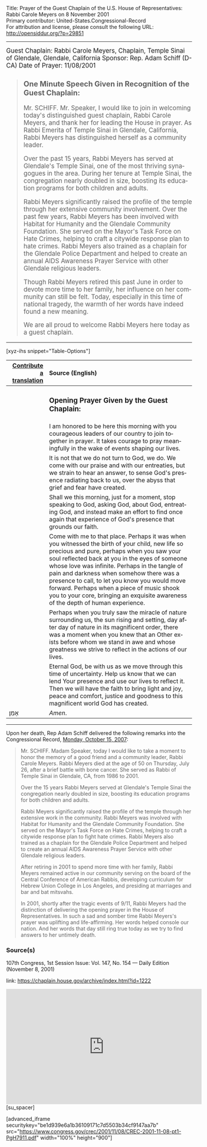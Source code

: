 <html>
<head></head>
<body>
Title: Prayer of the Guest Chaplain of the U.S. House of Representatives: Rabbi Carole Meyers on 8 November 2001<br />
Primary contributor: United-States.Congressional-Record<br />
For attribution and license, please consult the following URL: <a href="http://opensiddur.org/?p=29851">http://opensiddur.org/?p=29851</a>
<p />
<hr />

<div class="english" lang="en" style="font-size:1.2em;">
Guest Chaplain: Rabbi Carole Meyers, Chaplain, Temple Sinai of Glendale, Glendale, California
Sponsor: Rep. Adam Schiff (D-CA)
Date of Prayer: 11/08/2001

<!-- -->
<blockquote>
<h3>One Minute Speech Given in Recognition of the Guest Chaplain:</h3>

Mr. SCHIFF. Mr. Speaker, I would like to join in welcoming today's distinguished guest chaplain, Rabbi Carole Meyers, and thank her for leading the House in prayer. As Rabbi Emerita of Temple Sinai in Glendale, California, Rabbi Meyers has distinguished herself as a community leader.

Over the past 15 years, Rabbi Meyers has served at Glendale's Temple Sinai, one of the most thriving synagogues in the area. During her tenure at Temple Sinai, the congregation nearly doubled in size, boosting its education programs for both children and adults.

Rabbi Meyers significantly raised the profile of the temple through her extensive community involvement. Over the past few years, Rabbi Meyers has been involved with Habitat for Humanity and the Glendale Community Foundation. She served on the Mayor's Task Force on Hate Crimes, helping to craft a citywide response plan to hate crimes. Rabbi Meyers also trained as a chaplain for the Glendale Police Department and helped to create an annual AIDS Awareness Prayer Service with other Glendale religious leaders.

Though Rabbi Meyers retired this past June in order to devote more time to her family, her influence on her community can still be felt. Today, especially in this time of national tragedy, the warmth of her words have indeed found a new meaning.

We are all proud to welcome Rabbi Meyers here today as a guest chaplain.
</blockquote>

</div>

</div>

<hr />

[xyz-ihs snippet="Table-Options"]<table style="margin-left: auto; margin-right: auto;" class="draggable">
<thead><tr><th id="x" style="text-align: right;"><a href="/contributing/upload/">Contribute a translation</a></th><th style="text-align: left;">Source (English)</th></tr></thead>
<tbody>
<tr><td style="vertical-align:top;">
<div class="liturgy" lang="he">

</span></div></td>
 
<td style="vertical-align:top;">
<div class="english" lang="en">
<h3>Opening Prayer Given by the Guest Chaplain:</h3>
</div></td></tr>

<tr><td style="vertical-align:top;">
<div class="liturgy" lang="he">

</span></div></td>
 
<td style="vertical-align:top;">
<div class="english" lang="en">
I am honored to be here this morning with you courageous leaders of our country to join together in prayer. It takes courage to pray meaningfully in the wake of events shaping our lives.
</div></td></tr>

<tr><td style="vertical-align:top;">
<div class="liturgy" lang="he">

</span></div></td>
 
<td style="vertical-align:top;">
<div class="english" lang="en">
It is not that we do not turn to God, 
we do. 
We come with our praise 
and with our entreaties, 
but we strain to hear an answer, 
to sense God's presence radiating back to us, 
over the abyss that grief and fear have created.
</div></td></tr>

<tr><td style="vertical-align:top;">
<div class="liturgy" lang="he">

</span></div></td>
 
<td style="vertical-align:top;">
<div class="english" lang="en">
Shall we this morning, 
just for a moment, 
stop speaking to God, 
asking God, about God, 
entreating God, 
and instead make an effort 
to find once again 
that experience of God's presence 
that grounds our faith.
</div></td></tr>

<tr><td style="vertical-align:top;">
<div class="liturgy" lang="he">

</span></div></td>
 
<td style="vertical-align:top;">
<div class="english" lang="en">
Come with me to that place. 
Perhaps it was when you witnessed 
the birth of your child, 
new life so precious and pure, 
perhaps when you saw your soul reflected back at you 
in the eyes of someone whose love was infinite. 
Perhaps in the tangle of pain and darkness 
when somehow there was a presence to call, 
to let you know you would move forward. 
Perhaps when a piece of music 
shook you to your core, 
bringing an exquisite awareness 
of the depth of human experience.
</div></td></tr>

<tr><td style="vertical-align:top;">
<div class="liturgy" lang="he">

</span></div></td>
 
<td style="vertical-align:top;">
<div class="english" lang="en">
Perhaps when you truly saw 
the miracle of nature surrounding us, 
the sun rising and setting, 
day after day of nature in its magnificent order, 
there was a moment when you knew that an Other exists
 before whom we stand in awe 
 and whose greatness we strive to reflect 
 in the actions of our lives.
</div></td></tr>

<tr><td style="vertical-align:top;">
<div class="liturgy" lang="he">

</span></div></td>
 
<td style="vertical-align:top;">
<div class="english" lang="en">
Eternal God, 
be with us as we move through this time of uncertainty. 
Help us know 
that we can lend Your presence 
and use our lives to reflect it. 
Then we will have the faith 
to bring light and joy, 
peace and comfort, 
justice and goodness 
to this magnificent world 
God has created. 
</div></td></tr>


<tr><td style="vertical-align:top;">
<div class="liturgy" lang="he">
אָמֵן׃
</span></div></td>
 
<td style="vertical-align:top;">
<div class="english" lang="en">
<em>Amen</em>.
</div></td></tr>
</tbody></table>

<hr />

Upon her death, Rep Adam Schiff delivered the following remarks into the Congressional Record, <a href="https://www.congress.gov/congressional-record/2007/10/15/extensions-of-remarks-section/article/e2127-2">Monday, October 15, 2007</a>:

<blockquote>Mr. SCHIFF. Madam Speaker, today I would like to take a moment to honor the memory of a good friend and a community leader, Rabbi Carole Meyers. Rabbi Meyers died at the age of 50 on Thursday, July 26, after a brief battle with bone cancer. She served as Rabbi of Temple Sinai in Glendale, CA, from 1986 to 2001.

Over the 15 years Rabbi Meyers served at Glendale's Temple Sinai the congregation nearly doubled in size, boosting its education programs for both children and adults.

Rabbi Meyers significantly raised the profile of the temple through her extensive work in the community. Rabbi Meyers was involved with Habitat for Humanity and the Glendale Community Foundation. She served on the Mayor's Task Force on Hate Crimes, helping to craft a citywide response plan to fight hate crimes. Rabbi Meyers also trained as a chaplain for the Glendale Police Department and helped to create an annual AIDS Awareness Prayer Service with other Glendale religious leaders.

After retiring in 2001 to spend more time with her family, Rabbi Meyers remained active in our community serving on the board of the Central Conference of American Rabbis, developing curriculum for Hebrew Union College in Los Angeles, and presiding at marriages and bar and bat mitsvahs.

In 2001, shortly after the tragic events of 9/11, Rabbi Meyers had the distinction of delivering the opening prayer in the House of Representatives. In such a sad and somber time Rabbi Meyers's prayer was uplifting and life-affirming. Her words helped console our nation. And her words that day still ring true today as we try to find answers to her untimely death.</blockquote>

<h3>Source(s)</h3>

107th Congress, 1st Session
Issue: Vol. 147, No. 154 — Daily Edition (November 8, 2001)

link: https://chaplain.house.gov/archive/index.html?id=1222

<iframe width=530 height=312 src='https://www.c-span.org/video/standalone/?c4506479/user-clip-rabbi-carole-meyers-chaplain-temple-sinai-glendale-glendale-ca' allowfullscreen='allowfullscreen' frameborder=0></iframe>[su_spacer]

[advanced_iframe securitykey="be1d939e6a1b36109171c7d5503b34cf9147aa7b" src="https://www.congress.gov/crec/2001/11/08/CREC-2001-11-08-pt1-PgH7911.pdf" width="100%" height="900"]
</body>
</html>